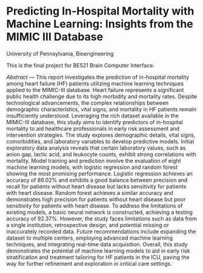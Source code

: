 # Predicting In-Hospital Mortality with Machine Learning: Insights from the MIMIC III Database

University of Pennsylvania, Bioengineering

This is the final project for BE521 Brain Computer Interface.

_Abstract_ — This report investigates the prediction of in-hospital mortality among heart failure (HF) patients utilizing machine learning techniques applied to the MIMIC-III database. 
Heart failure represents a significant public health challenge due to its high morbidity and mortality rates. Despite technological advancements, the complex relationships between demographic characteristics, vital signs, and mortality in HF patients remain insufficiently understood. 
Leveraging the rich dataset available in the MIMIC-III database, this study aims to identify predictors of in-hospital mortality to aid healthcare professionals in early risk assessment and intervention strategies.
The study explores demographic details, vital signs, comorbidities, and laboratory variables to develop predictive models. 
Initial exploratory data analysis reveals that certain laboratory values, such as anion gap, lactic acid, and leukocyte counts, exhibit strong correlations with mortality. 
Model training and prediction involve the evaluation of eight machine learning models, with logistic regression and random forest showing the most promising performance.
Logistic regression achieves an accuracy of 86.02% and exhibits a good balance between precision and recall for patients without heart disease but lacks sensitivity for patients with heart disease. 
Random forest achieves a similar accuracy and demonstrates high precision for patients without heart disease but poor sensitivity for patients with heart disease.
To address the limitations of existing models, a basic neural network is constructed, achieving a testing accuracy of 92.37%. 
However, the study faces limitations such as data from a single institution, retrospective design, and potential missing or inaccurately recorded data.
Future recommendations include expanding the dataset to multiple centers, employing advanced machine learning techniques, and integrating real-time data acquisition. 
Overall, this study demonstrates the potential of machine learning models to aid in early risk stratification and treatment tailoring for HF patients in the ICU, paving the way for further refinement and exploration in critical care settings.






